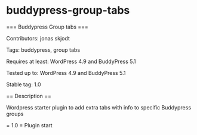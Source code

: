 # buddypress-group-tabs

=== Buddypress Group tabs ===

Contributors: jonas skjodt

Tags: buddypress, group tabs

Requires at least: WordPress 4.9 and BuddyPress 5.1

Tested up to: WordPress 4.9 and BuddyPress 5.1

Stable tag: 1.0

== Description ==

Wordpress starter plugin to add extra tabs with info to specific Buddypress groups

= 1.0 =
Plugin start

